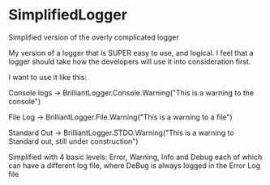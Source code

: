 # SimplifiedLogger
Simplified version of the overly complicated logger


My version of a logger that is SUPER easy to use, and logical.
I feel that a logger should take how the developers will use it into consideration first.

I want to use it like this:

  Console logs -> BrilliantLogger.Console.Warning("This is a warning to the console")
  
  File Log ->  BrilliantLogger.File.Warning("This is a warning to a file")
  
  Standard Out -> BrilliantLogger.STDO.Warning("This is a warning to Standard out, still under construction")
  
			
Simplified with 4 basic levels: Error, Warning, Info and Debug
  each of which can have a different log file,  where DeBug is always logged in the Error Log file
